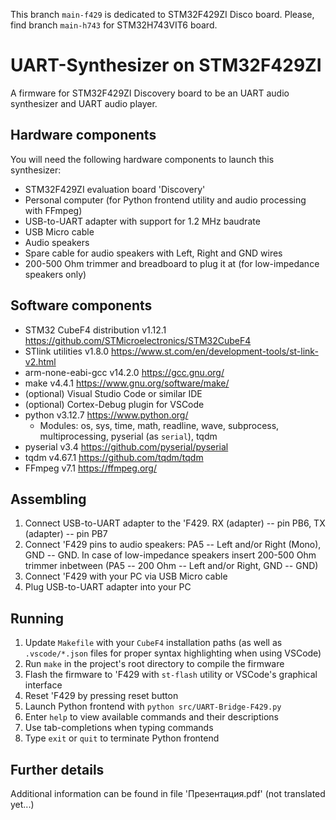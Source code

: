 This branch `main-f429` is dedicated to STM32F429ZI Disco board. Please, find branch `main-h743` for STM32H743VIT6 board.

# UART-Synthesizer on STM32F429ZI
A firmware for STM32F429ZI Discovery board to be an UART audio synthesizer and UART audio player.

## Hardware components
You will need the following hardware components to launch this synthesizer:
* STM32F429ZI evaluation board 'Discovery'
* Personal computer (for Python frontend utility and audio processing with FFmpeg)
* USB-to-UART adapter with support for 1.2 MHz baudrate
* USB Micro cable 
* Audio speakers
* Spare cable for audio speakers with Left, Right and GND wires
* 200-500 Ohm trimmer and breadboard to plug it at (for low-impedance speakers only)

## Software components
* STM32 CubeF4 distribution v1.12.1 https://github.com/STMicroelectronics/STM32CubeF4
* STlink utilities v1.8.0 https://www.st.com/en/development-tools/st-link-v2.html
* arm-none-eabi-gcc v14.2.0 https://gcc.gnu.org/
* make v4.4.1 https://www.gnu.org/software/make/
* (optional) Visual Studio Code or similar IDE
* (optional) Cortex-Debug plugin for VSCode
* python v3.12.7 https://www.python.org/
    * Modules: os, sys, time, math, readline, wave, subprocess, multiprocessing, pyserial (as `serial`), tqdm
* pyserial v3.4 https://github.com/pyserial/pyserial
* tqdm v4.67.1 https://github.com/tqdm/tqdm
* FFmpeg v7.1 https://ffmpeg.org/

## Assembling
1. Connect USB-to-UART adapter to the 'F429. RX (adapter) -- pin PB6, TX (adapter) -- pin PB7
2. Connect 'F429 pins to audio speakers: PA5 -- Left and/or Right (Mono), GND -- GND. In case of low-impedance speakers insert 200-500 Ohm trimmer inbetween (PA5 -- 200 Ohm -- Left and/or Right, GND -- GND)
3. Connect 'F429 with your PC via USB Micro cable
4. Plug USB-to-UART adapter into your PC

## Running
1. Update `Makefile` with your `CubeF4` installation paths (as well as `.vscode/*.json` files for proper syntax highlighting when using VSCode)
2. Run `make` in the project's root directory to compile the firmware
3. Flash the firmware to 'F429 with `st-flash` utility or VSCode's graphical interface
4. Reset 'F429 by pressing reset button
5. Launch Python frontend with `python src/UART-Bridge-F429.py`
6. Enter `help` to view available commands and their descriptions
7. Use tab-completions when typing commands
8. Type `exit` or `quit` to terminate Python frontend

## Further details

Additional information can be found in file 'Презентация.pdf' (not translated yet...)